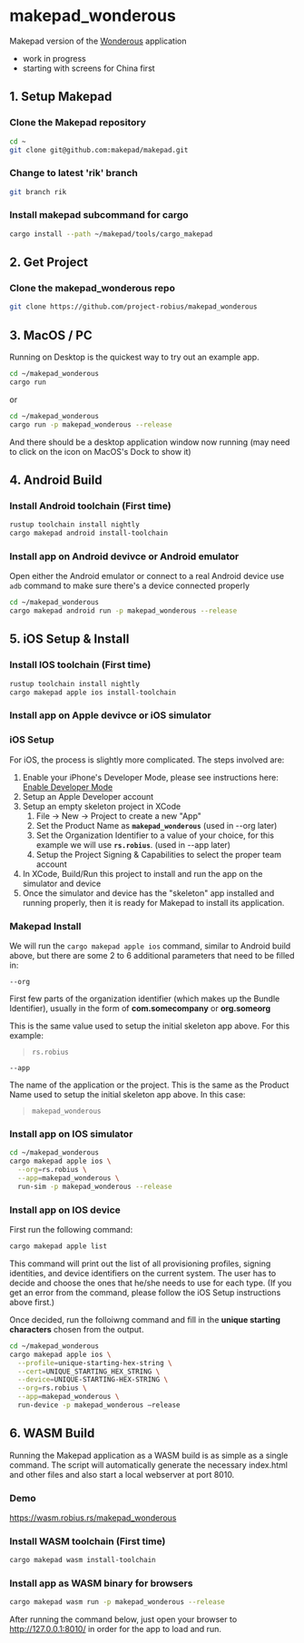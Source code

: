 # makepad_wonderous

Makepad version of the [Wonderous](https://flutter.gskinner.com/wonderous/) application

* work in progress
* starting with screens for China first

## 1. Setup Makepad

### Clone the Makepad repository

```bash
cd ~
git clone git@github.com:makepad/makepad.git
```

### Change to latest 'rik' branch

```bash
git branch rik
```

### Install makepad subcommand for cargo

```bash
cargo install --path ~/makepad/tools/cargo_makepad
```

## 2. Get Project

### Clone the makepad_wonderous repo

```bash
git clone https://github.com/project-robius/makepad_wonderous
```

## 3. MacOS / PC

Running on Desktop is the quickest way to try out an example app.

```bash
cd ~/makepad_wonderous
cargo run
```

or

```bash
cd ~/makepad_wonderous
cargo run -p makepad_wonderous --release
```

And there should be a desktop application window now running (may need to click on the icon on MacOS's Dock to show it)

## 4. Android Build

### Install Android toolchain (First time)

```bash
rustup toolchain install nightly
cargo makepad android install-toolchain
```

### Install app on Android devivce or Android emulator

Open either the Android emulator or connect to a real Android device
use `adb` command to make sure there's a device connected properly

```bash
cd ~/makepad_wonderous
cargo makepad android run -p makepad_wonderous --release
```

## 5. iOS Setup & Install

### Install IOS toolchain (First time)

```bash
rustup toolchain install nightly
cargo makepad apple ios install-toolchain
```

### Install app on Apple devivce or iOS simulator

### iOS Setup

For iOS, the process is slightly more complicated. The steps involved are:

1. Enable your iPhone's Developer Mode, please see instructions here: [Enable Developer Mode](https://www.delasign.com/blog/how-to-turn-on-developer-mode-on-an-iphone/)
1. Setup an Apple Developer account
1. Setup an empty skeleton project in XCode
    1. File -> New -> Project to create a new "App"
    1. Set the Product Name as **`makepad_wonderous`**  (used in --org later)
    1. Set the Organization Identifier to a value of your choice, for this example we will use **`rs.robius`**. (used in --app later)
    1. Setup the Project Signing & Capabilities to select the proper team account
1. In XCode, Build/Run this project to install and run the app on the simulator and device
1. Once the simulator and device has the "skeleton" app installed and running properly, then it is ready for Makepad to install its application.

### Makepad Install

We will run the `cargo makepad apple ios` command, similar to Android build above, but there are some 2 to 6 additional parameters that need to be filled in:

`--org`

First few parts of the organization identifier (which makes up the Bundle Identifier), usually in the form of **com.somecompany** or **org.someorg**

This is the same value used to setup the initial skeleton app above. For this example:
> `rs.robius`

`--app`

The name of the application or the project. This is the same as the Product Name used to setup the initial skeleton app above. In this case:
> `makepad_wonderous`

### Install app on IOS simulator

```bash
cd ~/makepad_wonderous
cargo makepad apple ios \
  --org=rs.robius \
  --app=makepad_wonderous \
  run-sim -p makepad_wonderous --release
```

### Install app on IOS device

First run the following command:

```bash
cargo makepad apple list
```

This command will print out the list of all provisioning profiles, signing identities, and device identifiers on the current system. The user has to decide and choose the ones that he/she needs to use for each type. (If you get an error from the command, please follow the iOS Setup instructions above first.)

Once decided, run the folloiwng command and fill in the **unique starting characters** chosen from the output.

```bash
cd ~/makepad_wonderous
cargo makepad apple ios \
  --profile=unique-starting-hex-string \
  --cert=UNIQUE_STARTING_HEX_STRING \
  --device=UNIQUE-STARTING-HEX-STRING \
  --org=rs.robius \
  --app=makepad_wonderous \
  run-device -p makepad_wonderous –release
```

## 6. WASM Build

Running the Makepad application as a WASM build is as simple as a single command. The script will automatically generate the necessary index.html and other files and also start a local webserver at port 8010.

### Demo

<https://wasm.robius.rs/makepad_wonderous>


### Install WASM toolchain (First time)

```bash
cargo makepad wasm install-toolchain
```

### Install app as WASM binary for browsers

```bash
cargo makepad wasm run -p makepad_wonderous --release
```

After running the command below, just open your browser to <http://127.0.0.1:8010/> in order for the app to load and run.
